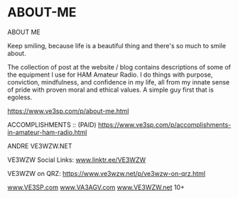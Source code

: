 # ABOUT-ME
ABOUT ME

Keep smiling, because life is a beautiful thing and there's so much to smile about.


The collection of post at the website / blog contains descriptions of some of the equipment I use for HAM Amateur Radio.  I do things with purpose, conviction, mindfulness, and confidence in my life, all from my innate sense of pride with proven moral and ethical values.  A simple guy first that is egoless.

https://www.ve3sp.com/p/about-me.html


ACCOMPLISHMENTS ::   (PAID)
https://www.ve3sp.com/p/accomplishments-in-amateur-ham-radio.html


ANDRE VE3WZW.NET

VE3WZW Social Links:   www.linktr.ee/VE3WZW

VE3WZW on QRZ:  https://www.ve3wzw.net/p/ve3wzw-on-qrz.html


www.VE3SP.com
www.VA3AGV.com
www.VE3WZW.net
10+

